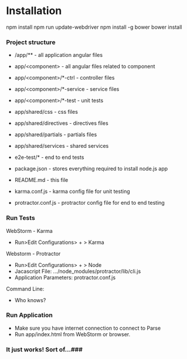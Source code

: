 # Installation #

npm install
npm run update-webdriver
npm install -g bower
bower install



### Project structure ###

- /app/** - all application angular files
- app/&lt;component> - all angular files related to component
- app/&lt;component>/*-ctrl - controller files
- app/&lt;component>/*-service - service files
- app/&lt;component>/*-test - unit tests
- app/shared/css - css files
- app/shared/directives - directives files
- app/shared/partials - partials files
- app/shared/services - shared services

- e2e-test/* - end to end tests
- package.json - stores everything required to install node.js app
- README.md - this file
- karma.conf.js - karma config file for unit testing
- protractor.conf.js - protractor config file for end to end testing


### Run Tests ###
WebStorm - Karma

- Run>Edit Configurations> + > Karma

Webstorm - Protractor
- Run>Edit Configurations> + > Node
- Jacascript File: .../node_modules/protractor/lib/cli.js
- Application Parameters: protractor.conf.js

Command Line:
- Who knows?

### Run Application ###

- Make sure you have internet connection to connect to Parse
- Run app/index.html from WebStorm or browser.

### It just works! Sort of...###
